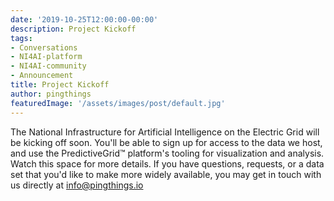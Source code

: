 ```yaml
---
date: '2019-10-25T12:00:00-00:00'
description: Project Kickoff
tags:
- Conversations
- NI4AI-platform
- NI4AI-community
- Announcement
title: Project Kickoff
author: pingthings
featuredImage: '/assets/images/post/default.jpg'
---
```


The National Infrastructure for Artificial Intelligence on the Electric Grid will be kicking off soon. You'll be able to sign up for access to the data we host, and use the PredictiveGrid™ platform's tooling for visualization and analysis. Watch this space for more details. If you have questions, requests, or a data set that you'd like to make more widely available, you may get in touch with us directly at info@pingthings.io
